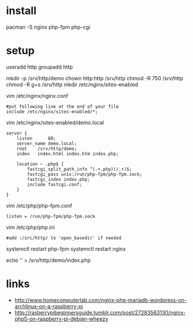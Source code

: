 # install

pacman -S nginx php-fpm php-cgi

# setup

useradd http
groupadd http

mkdir -p /srv/http/demo
chown http:http /srv/http
chmod -R 750 /srv/http
chmod -R g+s /srv/http
mkdir /etc/nginx/sites-enabled

vim /etc/nginx/nginx.conf

    #put following line at the end of your file
    include /etc/nginx/sites-enabled/*;

vim /etc/nginx/sites-enabled/demo.local

    server {
        listen      80;
        server_name demo.local;
        root    /srv/http/demo;
        index   index.html index.htm index.php;

        location ~ .php$ {
            fastcgi_split_path_info ^(.+.php)(/.+)$;
            fastcgi_pass unix:/run/php-fpm/php-fpm.sock;
            fastcgi_index index.php;
            include fastcgi.conf;
        }
    }

vim /etc/php/php-fpm.conf

    listen = /run/php-fpm/php-fpm.sock

vim /etc/php/php.ini

    #add :/src/http/ to 'open_basedir' if needed

systemctl restart php-fpm
systemctl restart nginx

echo '<?php phpinfo(); ?>' > /srv/http/demo/index.php

# links

* http://www.homecomputerlab.com/nginx-php-mariadb-wordpress-on-archlinux-on-a-raspberry-pi
* http://rasberrypibeginnersguide.tumblr.com/post/27283563130/nginx-php5-on-raspberry-pi-debian-wheezy
